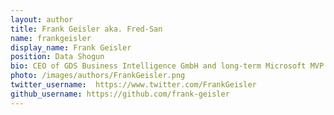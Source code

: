 ```yaml
---
layout: author
title: Frank Geisler aka. Fred-San
name: frankgeisler
display_name: Frank Geisler
position: Data Shogun
bio: CEO of GDS Business Intelligence GmbH and long-term Microsoft MVP. 
photo: /images/authors/FrankGeisler.png
twitter_username:  https://www.twitter.com/FrankGeisler
github_username: https://github.com/frank-geisler
---
```

